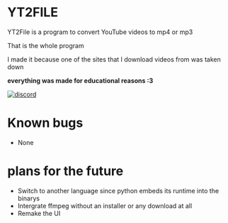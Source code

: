 # YT2FILE
YT2File is a program to convert YouTube videos to mp4 or mp3

That is the whole program

I made it because one of the sites that I download videos from was taken down

**everything was made for educational reasons :3**

[![discord](https://img.shields.io/badge/Click%20Me!-Collector?color=7289DA&label=Collector%20Studio&logo=discord&logoColor=7289DA&style=for-the-badge)](https://discord.gg/WeUSduZraK)
# Known bugs
- None

# plans for the future 
- Switch to another language since python embeds its runtime into the binarys
- Intergrate ffmpeg without an installer or any download at all 
- Remake the UI
